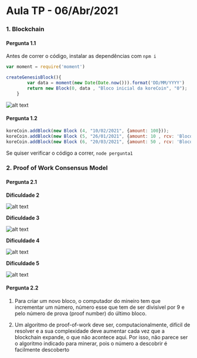 # Aula TP - 06/Abr/2021

### 1. Blockchain

#### Pergunta 1.1
Antes de correr o código, instalar as dependências com `npm i`
```js
var moment = require('moment')

createGenesisBlock(){
        var data = moment(new Date(Date.now())).format('DD/MM/YYYY')
        return new Block(0, data , "Bloco inicial da koreCoin", "0");
    }
```

![alt text](https://cdn.discordapp.com/attachments/440579421884252171/831914334736744458/unknown.png)

#### Pergunta 1.2

```js
koreCoin.addBlock(new Block (4, "10/02/2021", {amount: 100}));
koreCoin.addBlock(new Block (5, "26/01/2021", {amount: 10 , rcv: 'Bloco1', snd: 'Bloco2'}));
koreCoin.addBlock(new Block (6, "20/03/2021", {amount: 50 , rcv: 'Bloco3', snd: 'Bloco4'}));
```

Se quiser verificar o código a correr, `node pergunta1`


### 2. Proof of Work Consensus Model

#### Pergunta 2.1

**Dificuldade 2**

![alt text](https://cdn.discordapp.com/attachments/440579421884252171/831912998318768158/unknown.png)


**Dificuldade 3**

![alt text](https://cdn.discordapp.com/attachments/440579421884252171/831913134301904946/unknown.png)


**Dificuldade 4**

![alt text](https://cdn.discordapp.com/attachments/440579421884252171/831913236249051198/unknown.png)


**Dificuldade 5**

![alt text](https://cdn.discordapp.com/attachments/440579421884252171/831913566454022214/unknown.png)


#### Pergunta 2.2

1. Para criar um novo bloco, o computador do mineiro tem que incrementar um número, número esse que tem de ser divisível por 9 e pelo número de prova (proof number) do último bloco.

2. Um algoritmo de proof-of-work deve ser, computacionalmente, difícil de resolver e a sua complexidade deve aumentar cada vez que a blockchain expande, o que não acontece aqui. Por isso, não parece ser o algoritmo indicado para minerar, pois o número a descobrir é facilmente descoberto

